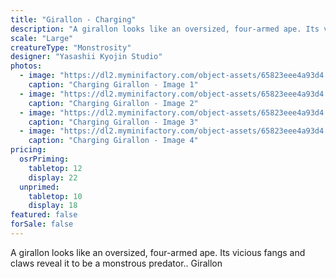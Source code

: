 ```yaml
---
title: "Girallon - Charging"
description: "A girallon looks like an oversized, four-armed ape. Its vicious fangs and claws reveal it to be a monstrous predator.. Girallon"
scale: "Large"
creatureType: "Monstrosity"
designer: "Yasashii Kyojin Studio"
photos:
  - image: "https://dl2.myminifactory.com/object-assets/65823eee4a93d4.45863629/images/720X720-girallon-02-ps.jpg"
    caption: "Charging Girallon - Image 1"
  - image: "https://dl2.myminifactory.com/object-assets/65823eee4a93d4.45863629/images/720X720-girallon-02-scale.jpg"
    caption: "Charging Girallon - Image 2"
  - image: "https://dl2.myminifactory.com/object-assets/65823eee4a93d4.45863629/images/720X720-girallon-02-b.jpg"
    caption: "Charging Girallon - Image 3"
  - image: "https://dl2.myminifactory.com/object-assets/65823eee4a93d4.45863629/images/230X230-DSC-3858-2.67a299b64c2e3-67a29a563f3a1.JPG"
    caption: "Charging Girallon - Image 4"
pricing:
  osrPriming:
    tabletop: 12
    display: 22
  unprimed:
    tabletop: 10
    display: 18
featured: false
forSale: false
---
```


A girallon looks like an oversized, four-armed ape. Its vicious fangs and claws reveal it to be a monstrous predator.. Girallon